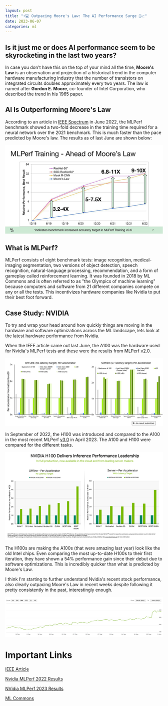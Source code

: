 ```yaml
---
layout: post
title: "⚡💻 Outpacing Moore's Law: The AI Performance Surge 🚀📈"
date: 2023-06-07
categories: ml
---
```


## Is it just me or does AI performance seem to be skyrocketing in the last two years?

In case you don't have this on the top of your mind all the time, **Moore's Law** is an observation and projection of a historical trend in the computer hardware manufacturing industry that the number of transistors on integrated circuits doubles approximately every two years. The law is named after **Gordon E. Moore**, co-founder of Intel Corporation, who described the trend in his 1965 paper.

## AI Is Outperforming Moore's Law

According to an article in [IEEE Spectrum](https://spectrum.ieee.org/mlperf-rankings-2022) in June 2022, the MLPerf benchmark showed a two-fold decrease in the training time required for a neural network over the 2021 benchmark. This is much faster than the pace predicted by Moore's law. The results as of last June are shown below:

![Moore's law compared to neural network training times](/assets/images/moore.png)

## What is MLPerf?

MLPerf consists of eight benchmark tests: image recognition, medical-imaging segmentation, two versions of object detection, speech recognition, natural-language processing, recommendation, and a form of gameplay called reinforcement learning. It was founded in 2018 by ML Commons and is often referred to as "the Olympics of machine learning" because computers and software from 21 different companies compete on any or all the tests. This incentivizes hardware companies like Nvidia to put their best foot forward.


## Case Study: NVIDIA

To try and wrap your head around how quickly things are moving in the hardware and software optimizations across the ML landscape, lets look at the latest hardware performance from Nvidia. 

When the IEEE article came out last June, the A100 was the hardware used for Nvidia's MLPerf tests and these were the results from [MLPerf v2.0](https://mlcommons.org/en/training-normal-20/).

![Nvidia MLPerf 2022 Performance](/assets/images/Nvidia_2022.png)


In September of 2022, the H100 was introduced and compared to the A100 in the most recent MLPerf [v3.0](https://mlcommons.org/en/inference-edge-30/) in April 2023. The A100 and H100 were compared for the different tasks. 

![Nvidia MLPerf 2023 Performance](/assets/images/Nvidia_2023.jpg)

The H100s are making the A100s (that were amazing last year) look like the old Intel chips. Even comparing the most up-to-date H100s to their first iteration, they have shown a 54% performance gain since their debut due to software optimizations. This is incredibly quicker than what is predicted by Moore's Law. 

I think I'm starting to further understand Nvidia's recent stock performance, also clearly outpacing Moore's Law in recent weeks despite following it pretty consistently in the past, interestingly enough.

![Nvidia Stock Price](/assets/images/Nvidia_stock.png)


# Important Links

[IEEE Article](https://spectrum.ieee.org/mlperf-rankings-2022)

[Nvidia MLPerf 2022 Results](https://blogs.nvidia.com/blog/2022/04/06/mlperf-edge-ai-inference-orin/)

[NVidia MLPerf 2023 Results](https://blogs.nvidia.com/blog/2023/04/05/inference-mlperf-ai/)

[ML Commons](https://mlcommons.org/en/)



